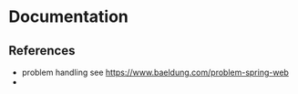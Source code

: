 # Documentation

## References

- problem handling see https://www.baeldung.com/problem-spring-web
- 